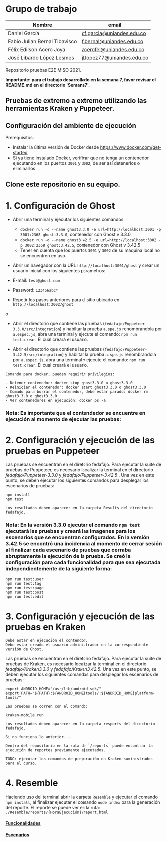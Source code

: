 # Grupo de trabajo


| Nombre                        | email                      |
| ----------------------------- | -------------------------- |
| Daniel García                 | df.garcia@uniandes.edu.co  |
| Fabio Julian Bernal Tibavisco | f.bernal@uniandes.edu.co   |
| Félix Edilson Acero Joya      | acerofel@uniandes.edu.co   |
| José Libardo López Lesmes     | jl.lopez77@uniandes.edu.co |

Repositorio pruebas E2E MISO 2021.


<span style="text-color:blue"> **Importante: para el trabajo desarrollado en la semana 7, favor revisar el README.md en el directorio 'Semana7'.** </span>


## Pruebas de extremo a extremo utilizando las herramientas Kraken y Puppeteer.

## Configuración del ambiente de ejecución

Prerequisitos:
- Instalar la última versión de Docker desde https://www.docker.com/get-started
- Si ya tiene instalado Docker, verificar que no tenga un contenedor ejecutando en los puertos `3001` y `3002`, de ser así detenerlos o eliminarlos.

## Clone este repositorio en su equipo.

# 1. Configuración de Ghost

- Abrir una terminal y ejecutar los siguientes comandos:
  - `docker run -d --name ghost3.3.0 -e url=http://localhost:3001 -p 3001:2368 ghost:3.3.0`, contenedor con Ghost v 3.3.0
  - `docker run -d --name ghost3.42.5 -e url=http://localhost:3002 -p 3002:2368 ghost:3.42.5`, contenedor con Ghost v 3.42.5
   - Tener en cuenta que los puertos `3001` y `3002` de su maquina local no se encuentren en uso.

- Abrir un navegador con la URL `http://localhost:3001/ghost` y crear un usuario inicial con los siguientes parametros:
 - E-mail: `test@ghost.com`
 - Password: `123456abc*`
- Repetir los pasos anteriores para el sitio ubicado en `http://localhost:3002/ghost`

o

- Abrir el directorio que contiene las pruebas (`fedafajo/Puppeteer-3.3.0/src/integration`) y habiltar la prueba `a.spe.js` renombrandola por `a.espec.js`, abra una terminal y ejecute el comando: `npm run test:crear`. El cual creará el usuario.

- Abrir el directorio que contiene las pruebas (`fedafajo/Puppeteer-3.42.5/src/integration`) y habiltar la prueba `a.spe.js` renombrandola por `a.espec.js`, abra una terminal y ejecute el comando: `npm run test:crear`. El cual creará el usuario.

```
Comando para docker, pueden requirir privilegios:

- Detener contenedor: docker stop ghost3.3.0 o ghost3.3.0
- Reiniciar el contenedor: docker start ghost3.3.0 o ghost3.3.0
- Comado para borrar el contenedor, debe estar parado: docker rm ghost3.3.0 o ghost3.3.0
- Ver contenedores en ejecución: docker ps -a
```

### Nota: Es importante que el contendedor se encuentre en ejecución al momento de ejecutar las pruebas:


# 2. Configuración y ejecución de las pruebas en Puppeteer

Las pruebas se encuentran en el diretorio fedafajo. Para ejecutar la suite de pruebas de Puppeteer, es necesario localizar la terminal en el directorio *fedafajo/Puppeteer-3.3.0* y *fedafajo/Puppeteer-3.42.5* . Una vez en este punto, se deben ejecutar los siguientes comandos para desplegar los escenarios de pruebas: 

```
npm install
npm test

Los resultados deben aparecer en la carpeta Results del directorio fedafajo.
```

### Nota: En la versión 3.3.0 ejecutar el comando `npm test` ejecutará las pruebas y creará las imagenes para los escenarios que se encuentran configurados. En la versión 3.42.5 se encontró una incidencia al momento de cerrar sesión al finalizar cada escenario de pruebas que cerraba abruptamente la ejecución de la prueba. Se creó la configuración para cada funcionalidad para que sea ejecutada independientemente de la siguiente forma:

```
npm run test:user
npm run test:tag
npm run test:page
npm run test:post
npm run test:edit

```

# 3. Configuración y ejecución de las pruebas en Kraken

```
Debe estar en ejecución el contendor.
Debe estar creado el usuario administrador en la correspondiente versión de Ghost.
```

Las pruebas se encuentran en el diretorio fedafajo. Para ejecutar la suite de pruebas de Kraken, es necesario localizar la terminal en el directorio *fedafajo/Kraken3.3.0* y *fedafajo/Kraken3.42.5*. Una vez en este punto, se deben ejecutar los siguientes comandos para desplegar los escenarios de pruebas:

```
export ANDROID_HOME="/usr/lib/android-sdk/"
export PATH="${PATH}:${ANDROID_HOME}tools/:${ANDROID_HOME}platform-tools/"

Las pruebas se corren con el comando:

kraken-mobile run

Los resultados deben aparecer en la carpeta resports del directorio fedafajo.

Si no funciona lo anterior...

Dentro del repositorio en la ruta de `/reports` puede encontrar la ejecución de reportes previamente ejecutados.

TODO: ejecutar los comandos de preparación en Kraken suministrados para el curso.
```

# 4. Resemble

Haciendo uso del terminal abrir la carpeta `Resemble` y ejecutar el comando `npm install`, al finalizar ejecutar el comando `node index` para la generación del reporte. El reporte se puede ver en la ruta: `./Resemble/reports/{HoraEjecución}/report.html`


#### [Funcionalidades](https://github.com/J3LopezL/fedafajo/wiki/FuncionalidadesProbadas)
#### [Escenarios](https://github.com/J3LopezL/fedafajo/wiki/Escenarios-pruebas)
